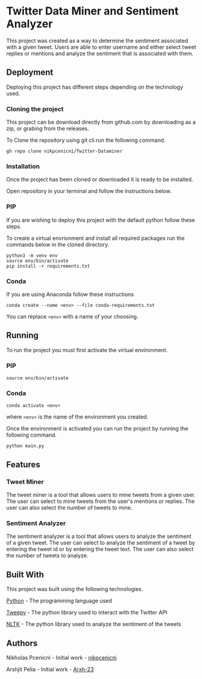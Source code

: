 
# Twitter Data Miner and Sentiment Analyzer

This project was created as a way to determine the sentiment associated with a given tweet.
Users are able to enter username and either select tweet replies or mentions and analyze the sentiment that is associated with them.


## Deployment

Deploying this project has different steps depending on the technology used.

### Cloning the project
This project can be download directly from github.com by downloading as a zip, or grabing from the releases.

To Clone the repository using git cli run the following command.
```
gh repo clone nikpcenicni/Twitter-Dataminer
```

### Installation
Once the project has been cloned or downloaded it is ready to be installed.

Open repository in your terminal and follow the instructions below.

### PIP
If you are wishing to deploy this project with the default python follow these steps.


To create a virtual envrionment and install all required packages run the commands below in the cloned directory.
```
python3 -m venv env
source env/bin/activate
pip install -r requirements.txt
```

### Conda
If you are using Anaconda follow these instructions

```
conda create --name <env> --file conda-requirements.txt
```

You can replace ```<env>``` with a name of your choosing.


## Running

To run the project you must first activate the virtual environment.

### PIP
```
source env/bin/activate
```

### Conda
```
conda activate <env>
```
where ```<env>``` is the name of the environment you created.

Once the environment is activated you can run the project by running the following command.
```
python main.py
```

## Features

### Tweet Miner
The tweet miner is a tool that allows users to mine tweets from a given user. The user can select to mine tweets from the user's mentions or replies. The user can also select the number of tweets to mine.

### Sentiment Analyzer
The sentiment analyzer is a tool that allows users to analyze the sentiment of a given tweet. The user can select to analyze the sentiment of a tweet by entering the tweet id or by entering the tweet text. The user can also select the number of tweets to analyze.

## Built With
This project was built using the following technologies.

[Python](https://www.python.org/) - The programming language used

[Tweepy](https://www.tweepy.org/) - The python library used to interact with the Twitter API

[NLTK](https://www.nltk.org/) - The python library used to analyze the sentiment of the tweets

## Authors
Nikholas Pcenicni - Initial work - [nikpcenicni](https://pcenicni.dev)

Arshjit Pelia - Initial work - [Arxh-23](https://github.com/Arxh-23)
